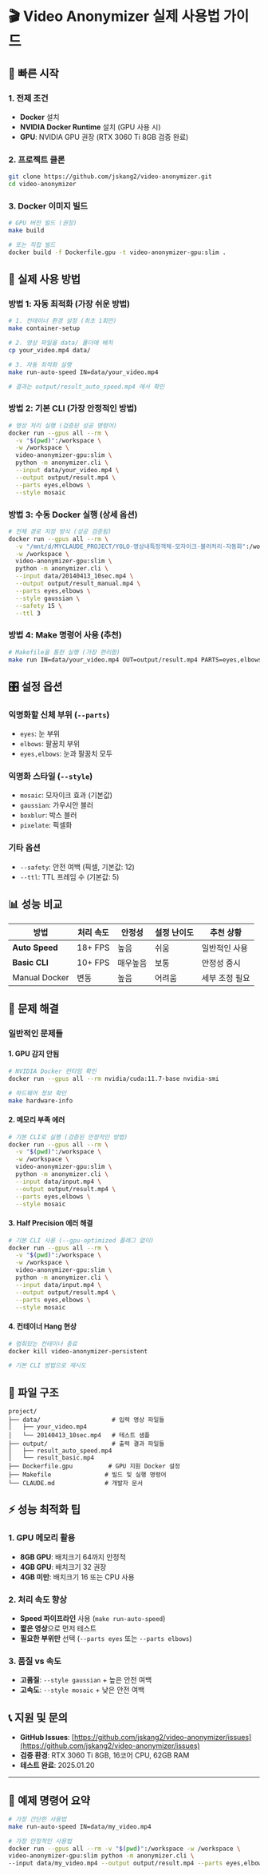 # 🎬 Video Anonymizer 실제 사용법 가이드

## 🚀 빠른 시작

### 1. 전제 조건
- **Docker** 설치
- **NVIDIA Docker Runtime** 설치 (GPU 사용 시)
- **GPU**: NVIDIA GPU 권장 (RTX 3060 Ti 8GB 검증 완료)

### 2. 프로젝트 클론
```bash
git clone https://github.com/jskang2/video-anonymizer.git
cd video-anonymizer
```

### 3. Docker 이미지 빌드
```bash
# GPU 버전 빌드 (권장)
make build

# 또는 직접 빌드
docker build -f Dockerfile.gpu -t video-anonymizer-gpu:slim .
```

## 🎯 실제 사용 방법

### **방법 1: 자동 최적화 (가장 쉬운 방법)**

```bash
# 1. 컨테이너 환경 설정 (최초 1회만)
make container-setup

# 2. 영상 파일을 data/ 폴더에 배치
cp your_video.mp4 data/

# 3. 자동 최적화 실행
make run-auto-speed IN=data/your_video.mp4

# 결과는 output/result_auto_speed.mp4 에서 확인
```

### **방법 2: 기본 CLI (가장 안정적인 방법)**

```bash
# 영상 처리 실행 (검증된 성공 명령어)
docker run --gpus all --rm \
  -v "$(pwd)":/workspace \
  -w /workspace \
  video-anonymizer-gpu:slim \
  python -m anonymizer.cli \
  --input data/your_video.mp4 \
  --output output/result.mp4 \
  --parts eyes,elbows \
  --style mosaic
```

### **방법 3: 수동 Docker 실행 (상세 옵션)**

```bash
# 전체 경로 지정 방식 (성공 검증됨)
docker run --gpus all --rm \
  -v "/mnt/d/MYCLAUDE_PROJECT/YOLO-영상내특정객체-모자이크-블러처리-자동화":/workspace \
  -w /workspace \
  video-anonymizer-gpu:slim \
  python -m anonymizer.cli \
  --input data/20140413_10sec.mp4 \
  --output output/result_manual.mp4 \
  --parts eyes,elbows \
  --style gaussian \
  --safety 15 \
  --ttl 3
```

### **방법 4: Make 명령어 사용 (추천)**

```bash
# Makefile을 통한 실행 (가장 편리함)
make run IN=data/your_video.mp4 OUT=output/result.mp4 PARTS=eyes,elbows STYLE=mosaic
```

## 🎛️ 설정 옵션

### 익명화할 신체 부위 (`--parts`)
- `eyes`: 눈 부위
- `elbows`: 팔꿈치 부위
- `eyes,elbows`: 눈과 팔꿈치 모두

### 익명화 스타일 (`--style`)
- `mosaic`: 모자이크 효과 (기본값)
- `gaussian`: 가우시안 블러
- `boxblur`: 박스 블러
- `pixelate`: 픽셀화

### 기타 옵션
- `--safety`: 안전 여백 (픽셀, 기본값: 12)
- `--ttl`: TTL 프레임 수 (기본값: 5)

## 📊 성능 비교

| 방법 | 처리 속도 | 안정성 | 설정 난이도 | 추천 상황 |
|------|----------|--------|-------------|-----------|
| **Auto Speed** | 18+ FPS | 높음 | 쉬움 | 일반적인 사용 |
| **Basic CLI** | 10+ FPS | 매우높음 | 보통 | 안정성 중시 |
| Manual Docker | 변동 | 높음 | 어려움 | 세부 조정 필요 |

## 🔧 문제 해결

### 일반적인 문제들

#### 1. GPU 감지 안됨
```bash
# NVIDIA Docker 런타임 확인
docker run --gpus all --rm nvidia/cuda:11.7-base nvidia-smi

# 하드웨어 정보 확인
make hardware-info
```

#### 2. 메모리 부족 에러
```bash
# 기본 CLI로 실행 (검증된 안정적인 방법)
docker run --gpus all --rm \
  -v "$(pwd)":/workspace \
  -w /workspace \
  video-anonymizer-gpu:slim \
  python -m anonymizer.cli \
  --input data/input.mp4 \
  --output output/result.mp4 \
  --parts eyes,elbows \
  --style mosaic
```

#### 3. Half Precision 에러 해결
```bash
# 기본 CLI 사용 (--gpu-optimized 플래그 없이)
docker run --gpus all --rm \
  -v "$(pwd)":/workspace \
  -w /workspace \
  video-anonymizer-gpu:slim \
  python -m anonymizer.cli \
  --input data/input.mp4 \
  --output output/result.mp4 \
  --parts eyes,elbows \
  --style mosaic
```

#### 4. 컨테이너 Hang 현상
```bash
# 멈춰있는 컨테이너 종료
docker kill video-anonymizer-persistent

# 기본 CLI 방법으로 재시도
```

## 📁 파일 구조

```
project/
├── data/                    # 입력 영상 파일들
│   ├── your_video.mp4
│   └── 20140413_10sec.mp4   # 테스트 샘플
├── output/                  # 출력 결과 파일들
│   ├── result_auto_speed.mp4
│   └── result_basic.mp4
├── Dockerfile.gpu          # GPU 지원 Docker 설정
├── Makefile               # 빌드 및 실행 명령어
└── CLAUDE.md              # 개발자 문서
```

## ⚡ 성능 최적화 팁

### 1. GPU 메모리 활용
- **8GB GPU**: 배치크기 64까지 안정적
- **4GB GPU**: 배치크기 32 권장
- **4GB 미만**: 배치크기 16 또는 CPU 사용

### 2. 처리 속도 향상
- **Speed 파이프라인** 사용 (`make run-auto-speed`)
- **짧은 영상**으로 먼저 테스트
- **필요한 부위만** 선택 (`--parts eyes` 또는 `--parts elbows`)

### 3. 품질 vs 속도
- **고품질**: `--style gaussian` + 높은 안전 여백
- **고속도**: `--style mosaic` + 낮은 안전 여백

## 📞 지원 및 문의

- **GitHub Issues**: [https://github.com/jskang2/video-anonymizer/issues](https://github.com/jskang2/video-anonymizer/issues)
- **검증 환경**: RTX 3060 Ti 8GB, 16코어 CPU, 62GB RAM
- **테스트 완료**: 2025.01.20

---

## 📝 예제 명령어 요약

```bash
# 가장 간단한 사용법
make run-auto-speed IN=data/my_video.mp4

# 가장 안정적인 사용법  
docker run --gpus all --rm -v "$(pwd)":/workspace -w /workspace \
video-anonymizer-gpu:slim python -m anonymizer.cli \
--input data/my_video.mp4 --output output/result.mp4 --parts eyes,elbows --style mosaic
```